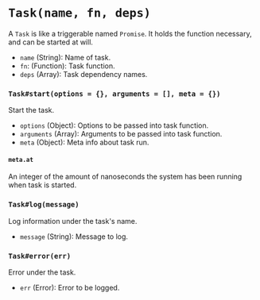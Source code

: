 # `Task(name, fn, deps)`
A `Task` is like a triggerable named `Promise`.  It holds the function necessary, and can be started at will.
 - `name` (String): Name of task.
 - `fn`: (Function): Task function.
 - `deps` (Array): Task dependency names.

### `Task#start(options = {}, arguments = [], meta = {})`
Start the task.
 - `options` (Object): Options to be passed into task function.
 - `arguments` (Array): Arguments to be passed into task function.
 - `meta` (Object): Meta info about task run.

#### `meta.at`
An integer of the amount of nanoseconds the system has been running when task is started.

### `Task#log(message)`
Log information under the task's name.
 - `message` (String): Message to log.

### `Task#error(err)`
Error under the task.
 - `err` (Error): Error to be logged.
